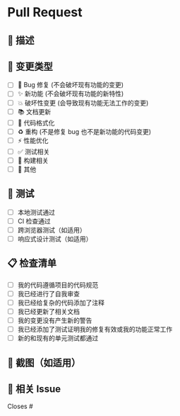 # Pull Request

## 📝 描述
<!-- 简要描述这个 PR 做了什么 -->

## 🔄 变更类型
<!-- 请勾选适用的选项 -->
- [ ] 🐛 Bug 修复 (不会破坏现有功能的变更)
- [ ] ✨ 新功能 (不会破坏现有功能的新特性)
- [ ] 💥 破坏性变更 (会导致现有功能无法工作的变更)
- [ ] 📚 文档更新
- [ ] 🎨 代码格式化
- [ ] ♻️ 重构 (不是修复 bug 也不是新功能的代码变更)
- [ ] ⚡ 性能优化
- [ ] ✅ 测试相关
- [ ] 🔧 构建相关
- [ ] 🔀 其他

## 🧪 测试
<!-- 描述你如何测试了这些变更 -->
- [ ] 本地测试通过
- [ ] CI 检查通过
- [ ] 跨浏览器测试（如适用）
- [ ] 响应式设计测试（如适用）

## 📋 检查清单
- [ ] 我的代码遵循项目的代码规范
- [ ] 我已经进行了自我审查
- [ ] 我已经给复杂的代码添加了注释
- [ ] 我已经更新了相关文档
- [ ] 我的变更没有产生新的警告
- [ ] 我已经添加了测试证明我的修复有效或我的功能正常工作
- [ ] 新的和现有的单元测试都通过

## 📸 截图（如适用）
<!-- 添加截图来帮助解释你的变更 -->

## 🔗 相关 Issue
<!-- 如果适用，添加相关 issue 的链接 -->
Closes #